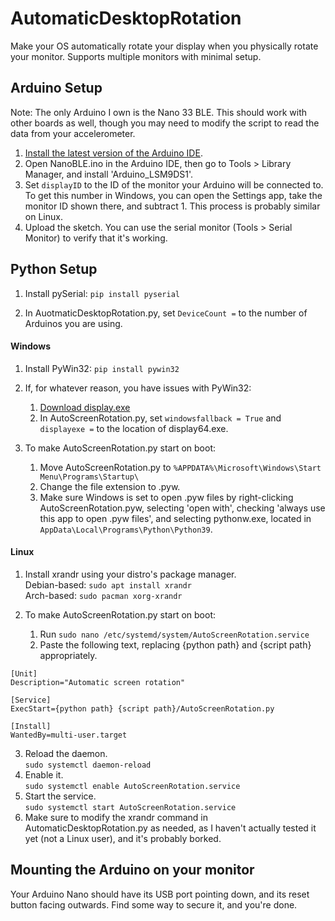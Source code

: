 # AutomaticDesktopRotation
Make your OS automatically rotate your display when you physically rotate your monitor. Supports multiple monitors with minimal setup.
## Arduino Setup
Note: The only Arduino I own is the Nano 33 BLE. This should work with other boards as well, though you may need to modify the script to read the data from your accelerometer. 

1. [Install the latest version of the Arduino IDE](https://www.arduino.cc/en/software).
2. Open NanoBLE.ino in the Arduino IDE, then go to Tools > Library Manager, and install 'Arduino_LSM9DS1'.
3. Set ```displayID``` to the ID of the monitor your Arduino will be connected to. To get this number in Windows, you can open the Settings app, take the monitor ID shown there, and subtract 1. This process is probably similar on Linux.
4. Upload the sketch. You can use the serial monitor (Tools > Serial Monitor) to verify that it's working.

## Python Setup

1. Install pySerial: ```pip install pyserial```<br>

2. In AuotmaticDesktopRotation.py, set ```DeviceCount =``` to the number of Arduinos you are using.
#### Windows
1. Install PyWin32: ```pip install pywin32```

2. If, for whatever reason, you have issues with PyWin32:
   1. [Download display.exe](http://noeld.com/programs.asp?cat=misc#display)
   2. In AutoScreenRotation.py, set ```windowsfallback = True``` and ```displayexe =``` to the location of display64.exe.

3. To make AutoScreenRotation.py start on boot: 
    1. Move AutoScreenRotation.py to ```%APPDATA%\Microsoft\Windows\Start Menu\Programs\Startup\```
    2. Change the file extension to .pyw. 
    3. Make sure Windows is set to open .pyw files by right-clicking AutoScreenRotation.pyw, selecting 'open with', checking 'always use this app to open .pyw files', and selecting pythonw.exe, located in ```AppData\Local\Programs\Python\Python39```. 
    

#### Linux
1. Install xrandr using your distro's package manager.<br>
Debian-based: ```sudo apt install xrandr```<br>
Arch-based: ```sudo pacman xorg-xrandr```


2. To make AutoScreenRotation.py start on boot:<br>
    1. Run ```sudo nano /etc/systemd/system/AutoScreenRotation.service```
    2. Paste the following text, replacing {python path} and {script path} appropriately.
```
[Unit]
Description="Automatic screen rotation"

[Service]
ExecStart={python path} {script path}/AutoScreenRotation.py

[Install]
WantedBy=multi-user.target
```
3. Reload the daemon.<br>
```sudo systemctl daemon-reload```<br>
4. Enable it.<br>
```sudo systemctl enable AutoScreenRotation.service```<br>
5. Start the service.<br>
```sudo systemctl start AutoScreenRotation.service```<br>
4. Make sure to modify the xrandr command in AutomaticDesktopRotation.py as needed, as I haven't actually tested it yet (not a Linux user), and it's probably borked.

## Mounting the Arduino on your monitor

Your Arduino Nano should have its USB port pointing down, and its reset button facing outwards. Find some way to secure it, and you're done. 